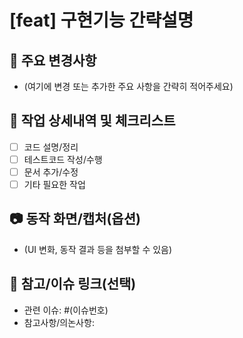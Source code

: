 # [feat] 구현기능 간략설명

## 🚀 주요 변경사항
- (여기에 변경 또는 추가한 주요 사항을 간략히 적어주세요)

## 📌 작업 상세내역 및 체크리스트
- [ ] 코드 설명/정리
- [ ] 테스트코드 작성/수행
- [ ] 문서 추가/수정
- [ ] 기타 필요한 작업

## 📷 동작 화면/캡처(옵션)
- (UI 변화, 동작 결과 등을 첨부할 수 있음)

## 💬 참고/이슈 링크(선택)
- 관련 이슈: #(이슈번호)
- 참고사항/의논사항:
